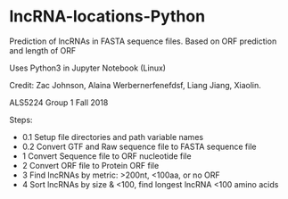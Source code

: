 # lncRNA-locations-Python
Prediction of lncRNAs in FASTA sequence files. Based on ORF prediction and length of ORF


Uses Python3 in Jupyter Notebook (Linux)


Credit: Zac Johnson, Alaina Werbernerfenefdsf, Liang Jiang, Xiaolin. 

ALS5224 Group 1 Fall 2018

Steps: 
- 0.1 Setup file directories and path variable names 
- 0.2 Convert GTF and Raw sequence file to FASTA sequence file
- 1 Convert Sequence file to ORF nucleotide file
- 2 Convert ORF file to Protein ORF file
- 3 Find lncRNAs by metric: >200nt, <100aa, or no ORF
- 4 Sort lncRNAs by size & <100, find longest lncRNA <100 amino acids


